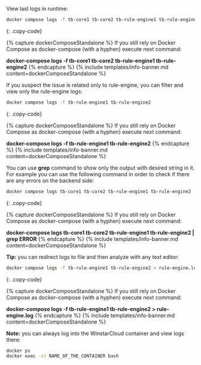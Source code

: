 View last logs in runtime:
 
```bash
docker compose logs -f tb-core1 tb-core2 tb-rule-engine1 tb-rule-engine2
```
{: .copy-code}

{% capture dockerComposeStandalone %}
If you still rely on Docker Compose as docker-compose (with a hyphen) execute next command:

**docker-compose logs -f tb-core1 tb-core2 tb-rule-engine1 tb-rule-engine2**
{% endcapture %}
{% include templates/info-banner.md content=dockerComposeStandalone %}

If you suspect the issue is related only to rule-engine, you can filter and view only the rule-engine logs:

```bash
docker compose logs -f tb-rule-engine1 tb-rule-engine2
```
{: .copy-code}

{% capture dockerComposeStandalone %}
If you still rely on Docker Compose as docker-compose (with a hyphen) execute next command:

**docker-compose logs -f tb-rule-engine1 tb-rule-engine2**
{% endcapture %}
{% include templates/info-banner.md content=dockerComposeStandalone %}

You can use <b>grep</b> command to show only the output with desired string in it. 
For example you can use the following command in order to check if there are any errors on the backend side:

```bash
docker compose logs tb-core1 tb-core2 tb-rule-engine1 tb-rule-engine2 | grep ERROR
```
{: .copy-code}

{% capture dockerComposeStandalone %}
If you still rely on Docker Compose as docker-compose (with a hyphen) execute next command:

**docker-compose logs tb-core1 tb-core2 tb-rule-engine1 tb-rule-engine2 \| grep ERROR**
{% endcapture %}
{% include templates/info-banner.md content=dockerComposeStandalone %}

**Tip:** you can redirect logs to file and then analyze with any text editor:

```bash
docker compose logs -f tb-rule-engine1 tb-rule-engine2 > rule-engine.log
```
{: .copy-code}

{% capture dockerComposeStandalone %}
If you still rely on Docker Compose as docker-compose (with a hyphen) execute next command:

**docker-compose logs -f tb-rule-engine1 tb-rule-engine2 > rule-engine.log**
{% endcapture %}
{% include templates/info-banner.md content=dockerComposeStandalone %}

**Note:** you can always log into the WinstarCloud container and view logs there:

```bash
docker ps
docker exec -it NAME_OF_THE_CONTAINER bash
```
